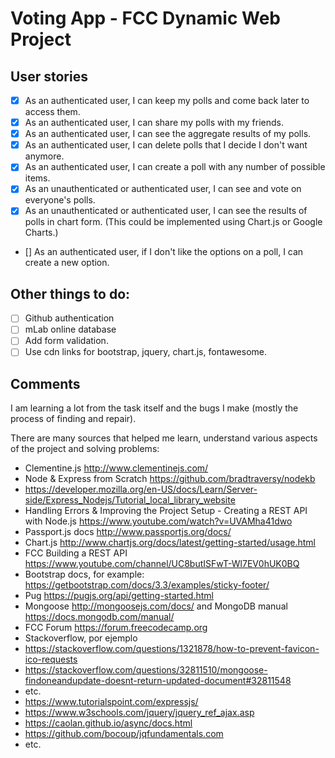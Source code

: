 # Voting App - FCC Dynamic Web Project

## User stories

- [x] As an authenticated user, I can keep my polls and come back later to access them.
- [x] As an authenticated user, I can share my polls with my friends.
- [x] As an authenticated user, I can see the aggregate results of my polls.
- [x] As an authenticated user, I can delete polls that I decide I don't want anymore.
- [x] As an authenticated user, I can create a poll with any number of possible items.
- [x] As an unauthenticated or authenticated user, I can see and vote on everyone's polls.
- [x] As an unauthenticated or authenticated user, I can see the results of polls in chart form. (This could be implemented using Chart.js or Google Charts.)
- [] As an authenticated user, if I don't like the options on a poll, I can create a new option.

## Other things to do:

- [ ] Github authentication
- [ ] mLab online database
- [ ] Add form validation.
- [ ] Use cdn links for bootstrap, jquery, chart.js, fontawesome.

## Comments

I am learning a lot from the task itself and the bugs I make (mostly the process of finding and repair).

There are many sources that helped me learn, understand various aspects of the project and solving problems: 

* Clementine.js http://www.clementinejs.com/
* Node & Express from Scratch https://github.com/bradtraversy/nodekb
* https://developer.mozilla.org/en-US/docs/Learn/Server-side/Express_Nodejs/Tutorial_local_library_website
* Handling Errors & Improving the Project Setup - Creating a REST API with Node.js https://www.youtube.com/watch?v=UVAMha41dwo
* Passport.js docs http://www.passportjs.org/docs/
* Chart.js http://www.chartjs.org/docs/latest/getting-started/usage.html
* FCC Building a REST API https://www.youtube.com/channel/UC8butISFwT-Wl7EV0hUK0BQ
* Bootstrap docs, for example: https://getbootstrap.com/docs/3.3/examples/sticky-footer/
* Pug https://pugjs.org/api/getting-started.html
* Mongoose http://mongoosejs.com/docs/ and MongoDB manual https://docs.mongodb.com/manual/
* FCC Forum https://forum.freecodecamp.org
* Stackoverflow, por ejemplo 
 * https://stackoverflow.com/questions/1321878/how-to-prevent-favicon-ico-requests
 * https://stackoverflow.com/questions/32811510/mongoose-findoneandupdate-doesnt-return-updated-document#32811548
 * etc.
* https://www.tutorialspoint.com/expressjs/
* https://www.w3schools.com/jquery/jquery_ref_ajax.asp
* https://caolan.github.io/async/docs.html
* https://github.com/bocoup/jqfundamentals.com
* etc.